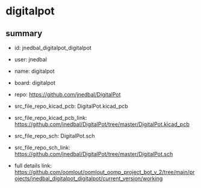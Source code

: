 # digitalpot
 
## summary 
* id: jnedbal_digitalpot_digitalpot
* user: jnedbal
* name: digitalpot
* board: digitalpot
* repo: https://github.com/jnedbal/DigitalPot
* src_file_repo_kicad_pcb: DigitalPot.kicad_pcb
* src_file_repo_kicad_pcb_link: https://github.com/jnedbal/DigitalPot/tree/master/DigitalPot.kicad_pcb


* src_file_repo_sch: DigitalPot.sch
* src_file_repo_sch_link: https://github.com/jnedbal/DigitalPot/tree/master/DigitalPot.sch
* full details link: https://github.com/oomlout/oomlout_oomp_project_bot_v_2/tree/main/projects/jnedbal_digitalpot_digitalpot/current_version/working  






